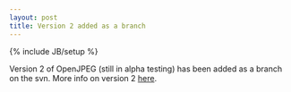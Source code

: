```yaml
---
layout: post
title: Version 2 added as a branch
---
```

{% include JB/setup %}

Version 2 of OpenJPEG (still in alpha testing) has been added as a branch on the svn. More info on version 2 [here](http://groups.google.fr/group/openjpeg/browse_thread/thread/c5189f1a959ca813/46a52883c2827b0a?hl=en&q=).